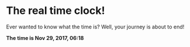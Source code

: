# The real time clock!

Ever wanted to know what the time is? Well, your journey is about to end!

**The time is Nov 29, 2017, 06:18**